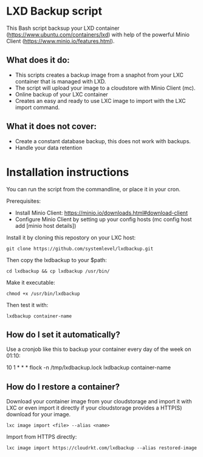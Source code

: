 # LXD Backup script

This Bash script backsup your LXD container (https://www.ubuntu.com/containers/lxd) with help of the powerful Minio Client (https://www.minio.io/features.html). 

## What does it do:

* This scripts creates a backup image from a snaphot from your LXC container that is managed with LXD. 
* The script will upload your image to a cloudstore with Minio Client (mc).
* Online backup of your LXC container
* Creates an easy and ready to use LXC image to import with the LXC import command. 

## What it does not cover:

* Create a constant database backup, this does not work with backups.
* Handle your data retention

# Installation instructions

You can run the script from the commandline, or place it in your cron. 

Prerequisites:

* Install Minio Client: https://minio.io/downloads.html#download-client
* Configure Minio Client by setting up your config hosts (mc config host add [minio host details])

Install it by cloning this repostory on your LXC host:

```
git clone https://github.com/systemlevel/lxdbackup.git
```

Then copy the lxdbackup to your $path:

```
cd lxdbackup && cp lxdbackup /usr/bin/
```

Make it executable:

```
chmod +x /usr/bin/lxdbackup
```

Then test it with:

```
lxdbackup container-name
```

## How do I set it automatically?

Use a cronjob like this to backup your container every day of the week on 01:10:

10 1 * * * flock -n /tmp/lxdbackup.lock lxdbackup container-name

## How do I restore a container?

Download your container image from your cloudstorage and import it with LXC or even import it directly if your cloudstorage  provides a HTTP(S) download for your image.

```
lxc image import <file> --alias <name>
```

Import from HTTPS directly:

```
lxc image import https://cloudrkt.com/lxdbackup --alias restored-image
```


